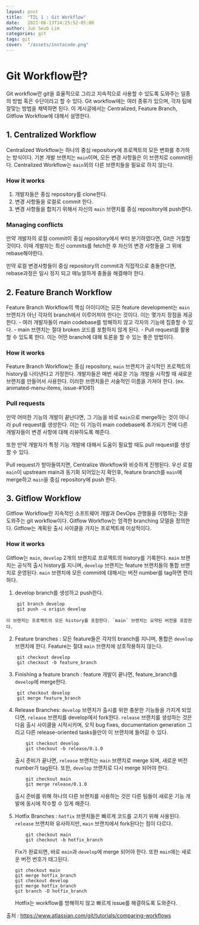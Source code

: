 ```yaml
---
layout: post
title:  "TIL 1 : Git Workflow"
date:   2021-06-13T14:25:52-05:00
author: Jun Seub Lim
categories: git
tags: git
cover:  "/assets/instacode.png"
---
```


# Git Workflow란?

Git workflow란 git을 효율적으로 그리고 지속적으로 사용할 수 있도록 도와주는 일종의 방법 혹은 수단이라고 할 수 있다. Git workflow에는 여러 종류가 있으며, 각자 팀에 잘맞는 방법을 채택하면 된다. 이 게시글에서는 Centralized, Feature Branch, Gitflow Workflow에 대해서 설명한다.

## 1. Centralized Workflow

Centralized Workflow는 하나의 중심 repository에 프로젝트의 모든 변화를 추가하는 방식이다. 기본 개발 브랜치는 `main`이며, 모든 변경 사항들은 이 브랜치로 commit된다. Centralized Workflow는 `main`외의 다른 브랜치들을 필요로 하지 않는다.

### How it works

1. 개발자들은 중심 repository를 clone한다.
2. 변경 사항들을 로컬로 commit 한다.
3. 변경 사항들을 합치기 위해서 자신의 `main` 브랜치를 중심 repository에 push한다.

### Managing conflicts

만약 개발자의 로컬 commit이 중심 repository에서 부터 분기하였다면, Git은 거절할 것이다. 이때 개발자는 최신 commits를 fetch한 후 자신의 변경 사항들을 그 위에 rebase해야한다.

만약 로컬 변경사항들이 중심 repository의 commit과 직접적으로 충돌한다면, rebase과정은 일시 정지 되고 매뉴얼하게 충돌을 해결해야 한다.

## 2. Feature Branch Workflow

Feature Branch Workflow의 핵심 아이디어는 모든 feature development는 `main` 브랜치가 아닌 각자의 branch에서 이루어져야 한다는 것이다. 이는 몇가지 장점을 제공한다.
    - 여러 개발자들이 main codebase를 방해하지 않고 각자의 기능에 집중할 수 있다. 
    - main 브랜치는 절대 broken 코드를 포함하지 않게 된다.
    - Pull request를 활용할 수 있도록 한다. 이는 어떤 branch에 대해 토론을 할 수 있는 좋은 방법이다.

### How it works

Feature Branch Workflow는 중심 repository, `main` 브랜치가 공식적인 프로젝트의 history를 나타낸다고 가정한다. 개발자들은 매번 새로운 기능 개발을 시작할 때 새로운 브랜치를 만들어서 사용한다. 이러한 브랜치들은 서술적인 이름을 가져야 한다. (ex. animated-menu-items, issue-#1061)

### Pull requests

만약 어떠한 기능의 개발이 끝난다면, 그 기능을 바로 `main`으로 merge하는 것이 아니라 pull request를 생성한다. 이는 이 기능이 main codebase에 추가되기 전에 다른 개발자들이 변경 사항에 대해 리뷰하도록 해준다. 

또한 만약 개발자가 특정 기능 개발에 대해서 도움이 필요할 때도 pull request를 생성할 수 있다.

Pull request가 받아들여지면, Centralize Workflow와 비슷하게 진행된다. 우선 로컬 `main`이 upstream main과 동기화 되어있는지 확인후, feature branch를 `main`에 merge하고 `main`을 중심 repository에 push 한다.

## 3. Gitflow Workflow

Gitflow Workflow란 지속적인 소프트웨어 개발과 DevOps 관행들을 이행하는 것을 도와주는 git workflow이다. Gitflow Workflow는 엄격한 branching 모델을 정의한다. Gitflow는 계획된 출시 사이클을 가지는 프로젝트에 이상적이다. 

### How it works

Gitflow는 `main`, `develop` 2개의 브랜치로 프로젝트의 history를 기록한다. `main` 브랜치는 공식적 출시 history를 지니며, `develop` 브랜치는 feature 브랜치들의 통합 브랜치로 운영된다. `main` 브랜치에 모든 commit에 대해서는 버전 number를 tag하면 편리하다.

1. develop branch를 생성하고 push한다.
```
    git branch develop
    git push -u origin develop
```
    이 브랜치는 프로젝트의 모든 history를 포함한다. `main` 브랜치는 요약된 버전을 포함한다.

2. Feature branches : 모든 feature들은 각자의 branch를 지니며, 통합은 `develop` 브랜치에 한다. Feature는 절대 `main` 브랜치에 상호작용하지 않는다.
```
    git checkout develop
    git checkout -b feature_branch
```

3. Finishing a feature branch : feature 개발이 끝나면, feature_branch를 `develop`에 merge한다. 
```
    git checkout develop
    git merge feature_branch
```

4. Release Branches: `develop` 브랜치가 출시를 위한 충분한 기능들을 가지게 되었다면, `release` 브랜치를 develop에서 fork한다. `release` 브랜치를 생성하는 것은 다음 출시 사이클을 시작시키며, 오직 bug fixes, documentation generation 그리고 다른 release-oriented tasks들만이 이 브랜치에 들어갈 수 있다. 
    ```
        git checkout develop
        git checkout -b release/0.1.0
    ```
    출시 준비가 끝나면, `release` 브랜치는 `main` 브랜치로 merge 되며, 새로운 버전 number가 tag된다. 또한, `develop` 브랜치로 다시 merge 되어야 한다.
    ```
        git checkout main
        git merge release/0.1.0
    ```

    출시 준비를 위해 하나의 다른 브랜치를 사용하는 것은 다른 팀들이 새로운 기능 개발에 동시에 착수할 수 있게 해준다.

5. Hotfix Branches : `hotfix` 브랜치들은 빠르게 코드를 고치기 위해 사용된다. `release` 브랜치와 유사하지만, `main` 브랜치에서 fork된다는 점이 다르다. 
    ```
        git checkout main
        git checkout -b hotfix_branch
    ```
    Fix가 완료되면, 바로 `main`과 `develop`에 merge 되어야 한다. 또한 `main`에는 새로운 버전 번호가 태그된다.

    ```
    git checkout main
    git merge hotfix_branch
    git checkout develop
    git merge hotfix_branch
    git branch -D hotfix_branch
    ```

    Hotfix는 workflow를 방해하지 않고 빠르게 issue를 해결하도록 도와준다.



출처 : https://www.atlassian.com/git/tutorials/comparing-workflows
